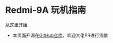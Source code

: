 # Redmi-9A 玩机指南

[从这里开始](https://redmi-9a.qqcn.site/docs)


- 本页面开源在[GitHub仓库](https://github.com/liuran001/Redmi-9A)，欢迎大佬PR进行贡献
